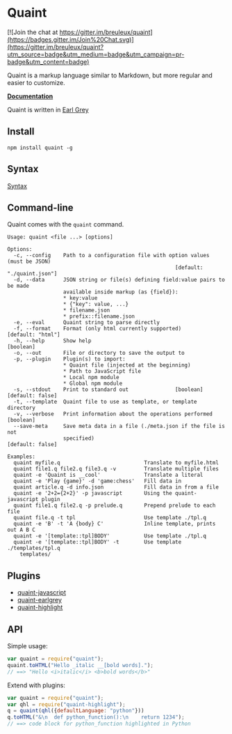 
Quaint
======

[![Join the chat at https://gitter.im/breuleux/quaint](https://badges.gitter.im/Join%20Chat.svg)](https://gitter.im/breuleux/quaint?utm_source=badge&utm_medium=badge&utm_campaign=pr-badge&utm_content=badge)

Quaint is a markup language similar to Markdown, but more regular and
easier to customize.

**[Documentation](http://breuleux.github.io/quaint/)**

Quaint is written in [Earl Grey](http://breuleux.github.io/earl-grey/)


Install
-------

    npm install quaint -g


Syntax
------

[Syntax](http://breuleux.github.io/quaint/syntax.html)


Command-line
------------

Quaint comes with the `quaint` command.

    Usage: quaint <file ...> [options]
    
    Options:
      -c, --config    Path to a configuration file with option values (must be JSON)
                                                          [default: "./quaint.json"]
      -d, --data      JSON string or file(s) defining field:value pairs to be made
                      available inside markup (as {field}):
                      * key:value
                      * {"key": value, ...}
                      * filename.json
                      * prefix::filename.json
      -e, --eval      Quaint string to parse directly
      -f, --format    Format (only html currently supported)       [default: "html"]
      -h, --help      Show help                                            [boolean]
      -o, --out       File or directory to save the output to
      -p, --plugin    Plugin(s) to import:
                      * Quaint file (injected at the beginning)
                      * Path to JavaScript file
                      * Local npm module
                      * Global npm module
      -s, --stdout    Print to standard out               [boolean] [default: false]
      -t, --template  Quaint file to use as template, or template directory
      -v, --verbose   Print information about the operations performed     [boolean]
      --save-meta     Save meta data in a file (./meta.json if the file is not
                      specified)                                    [default: false]

    Examples:
      quaint myfile.q                           Translate to myfile.html
      quaint file1.q file2.q file3.q -v         Translate multiple files
      quaint -e 'Quaint is __cool'              Translate a literal
      quaint -e 'Play {game}' -d 'game:chess'   Fill data in
      quaint article.q -d info.json             Fill data in from a file
      quaint -e '2+2={2+2}' -p javascript       Using the quaint-javascript plugin
      quaint file1.q file2.q -p prelude.q       Prepend prelude to each file
      quaint file.q -t tpl                      Use template ./tpl.q
      quaint -e 'B' -t 'A {body} C'             Inline template, prints out A B C
      quaint -e '[template::tpl]BODY'           Use template ./tpl.q
      quaint -e '[template::tpl]BODY' -t        Use template ./templates/tpl.q
        templates/


Plugins
-------

* [quaint-javascript](https://github.com/breuleux/quaint-javascript)
* [quaint-earlgrey](https://github.com/breuleux/quaint-earlgrey)
* [quaint-highlight](https://github.com/breuleux/quaint-highlight)



API
---

Simple usage:

```javascript
var quaint = require("quaint");
quaint.toHTML("Hello _italic __[bold words].");
// ==> "Hello <i>italic</i> <b>bold words</b>"
```

Extend with plugins:

```javascript
var quaint = require("quaint");
var qhl = require("quaint-highlight");
q = quaint(qhl({defaultLanguage: "python"}))
q.toHTML("&\n  def python_function():\n    return 1234");
// ==> code block for python_function highlighted in Python
```
